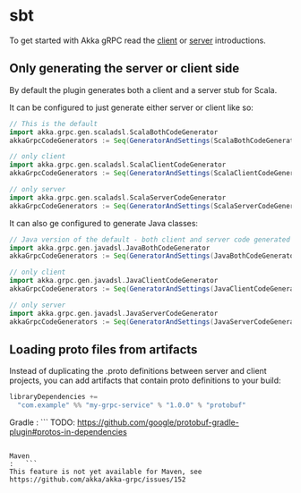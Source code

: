 # sbt

To get started with Akka gRPC read the [client](client.md) or [server](server.md) introductions.

## Only generating the server or client side

By default the plugin generates both a client and a server stub for Scala. 

It can be configured to just generate either server or client like so:

```scala
// This is the default
import akka.grpc.gen.scaladsl.ScalaBothCodeGenerator
akkaGrpcCodeGenerators := Seq(GeneratorAndSettings(ScalaBothCodeGenerator, akkaGrpcCodeGeneratorSettings.value))

// only client
import akka.grpc.gen.scaladsl.ScalaClientCodeGenerator
akkaGrpcCodeGenerators := Seq(GeneratorAndSettings(ScalaClientCodeGenerator, akkaGrpcCodeGeneratorSettings.value))

// only server
import akka.grpc.gen.scaladsl.ScalaServerCodeGenerator
akkaGrpcCodeGenerators := Seq(GeneratorAndSettings(ScalaServerCodeGenerator, akkaGrpcCodeGeneratorSettings.value))
``` 

It can also ge configured to generate Java classes:

```scala
// Java version of the default - both client and server code generated
import akka.grpc.gen.javadsl.JavaBothCodeGenerator
akkaGrpcCodeGenerators := Seq(GeneratorAndSettings(JavaBothCodeGenerator, akkaGrpcCodeGeneratorSettings.value))

// only client
import akka.grpc.gen.javadsl.JavaClientCodeGenerator
akkaGrpcCodeGenerators := Seq(GeneratorAndSettings(JavaClientCodeGenerator, akkaGrpcCodeGeneratorSettings.value))

// only server
import akka.grpc.gen.javadsl.JavaServerCodeGenerator
akkaGrpcCodeGenerators := Seq(GeneratorAndSettings(JavaServerCodeGenerator, akkaGrpcCodeGeneratorSettings.value))

```

## Loading proto files from artifacts

Instead of duplicating the .proto definitions between server and client projects, you can add artifacts
that contain proto definitions to your build:

```scala
libraryDependencies +=
  "com.example" %% "my-grpc-service" % "1.0.0" % "protobuf"
```

Gradle
:   ```
TODO: https://github.com/google/protobuf-gradle-plugin#protos-in-dependencies
```

Maven
:   ```
This feature is not yet available for Maven, see https://github.com/akka/akka-grpc/issues/152
```
